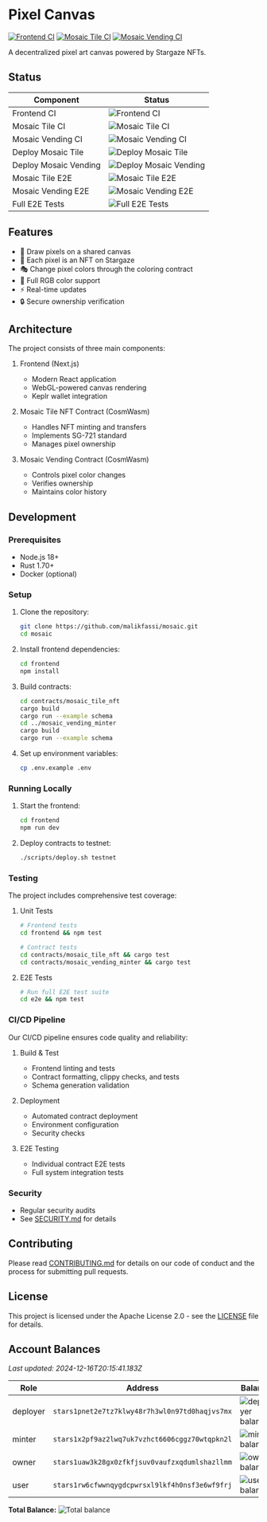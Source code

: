 # Pixel Canvas

[![Frontend CI](https://img.shields.io/endpoint?url=https://gist.githubusercontent.com/malikfassi/1ff46a4915f58fa0fce5cab7577f94f1/raw/frontend-ci.json)](https://github.com/malikfassi/mosaic/actions/workflows/pixel-canvas.yml)
[![Mosaic Tile CI](https://img.shields.io/endpoint?url=https://gist.githubusercontent.com/malikfassi/1ff46a4915f58fa0fce5cab7577f94f1/raw/mosaic-tile-ci.json)](https://github.com/malikfassi/mosaic/actions/workflows/pixel-canvas.yml)
[![Mosaic Vending CI](https://img.shields.io/endpoint?url=https://gist.githubusercontent.com/malikfassi/1ff46a4915f58fa0fce5cab7577f94f1/raw/mosaic-vending-ci.json)](https://github.com/malikfassi/mosaic/actions/workflows/pixel-canvas.yml)

A decentralized pixel art canvas powered by Stargaze NFTs.

## Status

| Component | Status |
|-----------|--------|
| Frontend CI | ![Frontend CI](https://img.shields.io/endpoint?url=https://gist.githubusercontent.com/malikfassi/1ff46a4915f58fa0fce5cab7577f94f1/raw/frontend-ci.json) |
| Mosaic Tile CI | ![Mosaic Tile CI](https://img.shields.io/endpoint?url=https://gist.githubusercontent.com/malikfassi/1ff46a4915f58fa0fce5cab7577f94f1/raw/mosaic-tile-ci.json) |
| Mosaic Vending CI | ![Mosaic Vending CI](https://img.shields.io/endpoint?url=https://gist.githubusercontent.com/malikfassi/1ff46a4915f58fa0fce5cab7577f94f1/raw/mosaic-vending-ci.json) |
| Deploy Mosaic Tile | ![Deploy Mosaic Tile](https://img.shields.io/endpoint?url=https://gist.githubusercontent.com/malikfassi/1ff46a4915f58fa0fce5cab7577f94f1/raw/deploy-mosaic-tile.json) |
| Deploy Mosaic Vending | ![Deploy Mosaic Vending](https://img.shields.io/endpoint?url=https://gist.githubusercontent.com/malikfassi/1ff46a4915f58fa0fce5cab7577f94f1/raw/deploy-mosaic-vending.json) |
| Mosaic Tile E2E | ![Mosaic Tile E2E](https://img.shields.io/endpoint?url=https://gist.githubusercontent.com/malikfassi/1ff46a4915f58fa0fce5cab7577f94f1/raw/mosaic-tile-e2e.json) |
| Mosaic Vending E2E | ![Mosaic Vending E2E](https://img.shields.io/endpoint?url=https://gist.githubusercontent.com/malikfassi/1ff46a4915f58fa0fce5cab7577f94f1/raw/mosaic-vending-e2e.json) |
| Full E2E Tests | ![Full E2E Tests](https://img.shields.io/endpoint?url=https://gist.githubusercontent.com/malikfassi/1ff46a4915f58fa0fce5cab7577f94f1/raw/full-e2e.json) |

## Features

- 🎨 Draw pixels on a shared canvas
- 🔗 Each pixel is an NFT on Stargaze
- 🎭 Change pixel colors through the coloring contract
- 🌈 Full RGB color support
- ⚡ Real-time updates
- 🔒 Secure ownership verification

## Architecture

The project consists of three main components:

1. Frontend (Next.js)
   - Modern React application
   - WebGL-powered canvas rendering
   - Keplr wallet integration

2. Mosaic Tile NFT Contract (CosmWasm)
   - Handles NFT minting and transfers
   - Implements SG-721 standard
   - Manages pixel ownership

3. Mosaic Vending Contract (CosmWasm)
   - Controls pixel color changes
   - Verifies ownership
   - Maintains color history

## Development

### Prerequisites

- Node.js 18+
- Rust 1.70+
- Docker (optional)

### Setup

1. Clone the repository:
   ```bash
   git clone https://github.com/malikfassi/mosaic.git
   cd mosaic
   ```

2. Install frontend dependencies:
   ```bash
   cd frontend
   npm install
   ```

3. Build contracts:
   ```bash
   cd contracts/mosaic_tile_nft
   cargo build
   cargo run --example schema
   cd ../mosaic_vending_minter
   cargo build
   cargo run --example schema
   ```

4. Set up environment variables:
   ```bash
   cp .env.example .env
   ```

### Running Locally

1. Start the frontend:
   ```bash
   cd frontend
   npm run dev
   ```

2. Deploy contracts to testnet:
   ```bash
   ./scripts/deploy.sh testnet
   ```

### Testing

The project includes comprehensive test coverage:

1. Unit Tests
   ```bash
   # Frontend tests
   cd frontend && npm test
   
   # Contract tests
   cd contracts/mosaic_tile_nft && cargo test
   cd contracts/mosaic_vending_minter && cargo test
   ```

2. E2E Tests
   ```bash
   # Run full E2E test suite
   cd e2e && npm test
   ```

### CI/CD Pipeline

Our CI/CD pipeline ensures code quality and reliability:

1. Build & Test
   - Frontend linting and tests
   - Contract formatting, clippy checks, and tests
   - Schema generation validation

2. Deployment
   - Automated contract deployment
   - Environment configuration
   - Security checks

3. E2E Testing
   - Individual contract E2E tests
   - Full system integration tests

### Security

- Regular security audits
- See [SECURITY.md](SECURITY.md) for details

## Contributing

Please read [CONTRIBUTING.md](CONTRIBUTING.md) for details on our code of conduct and the process for submitting pull requests.

## License

This project is licensed under the Apache License 2.0 - see the [LICENSE](LICENSE) file for details.

## Account Balances

*Last updated: 2024-12-16T20:15:41.183Z*

| Role | Address | Balance |
|------|---------|---------|
| deployer | `stars1pnet2e7tz7klwy48r7h3wl0n97td0haqjvs7mx` | ![deployer balance](https://img.shields.io/endpoint?url=https://gist.githubusercontent.com/raw/1ff46a4915f58fa0fce5cab7577f94f1/deployer-balance.json) |
| minter | `stars1x2pf9az2lwq7uk7vzhct6606cggz70wtqpkn2l` | ![minter balance](https://img.shields.io/endpoint?url=https://gist.githubusercontent.com/raw/1ff46a4915f58fa0fce5cab7577f94f1/minter-balance.json) |
| owner | `stars1uaw3k28gx0zfkfjsuv0vaufzxqdumlshazllmm` | ![owner balance](https://img.shields.io/endpoint?url=https://gist.githubusercontent.com/raw/1ff46a4915f58fa0fce5cab7577f94f1/owner-balance.json) |
| user | `stars1rw6cfwwnqygdcpwrsxl9lkf4h0nsf3e6wf9frj` | ![user balance](https://img.shields.io/endpoint?url=https://gist.githubusercontent.com/raw/1ff46a4915f58fa0fce5cab7577f94f1/user-balance.json) |

**Total Balance:** ![Total balance](https://img.shields.io/endpoint?url=https://gist.githubusercontent.com/raw/1ff46a4915f58fa0fce5cab7577f94f1/total-balance.json)
